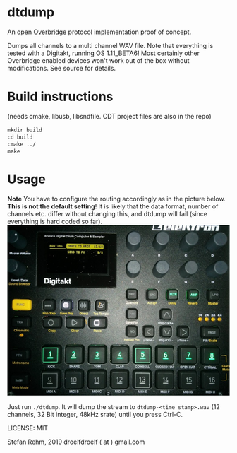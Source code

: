 # dtdump
An open [Overbridge](https://www.elektronauts.com/t/overbridge-2-0-public-beta-plugins-drivers-and-firmware/70486) protocol implementation proof of concept.

Dumps all channels to a multi channel WAV file.
Note that everything is tested with a Digitakt,
running OS 1.11_BETA6! Most certainly other Overbridge enabled
devices won't work out of the box without modifications.
See source for details.

# Build instructions

(needs cmake, libusb, libsndfile. CDT project files are also in the repo)
```
mkdir build
cd build
cmake ../
make
```
# Usage

**Note** You have to configure the routing accordingly as in the picture below. **This is not the default setting**! It is likely that the data format, number of channels etc. differ without changing this, and dtdump will fail (since everything is hard coded so far).
![OB rounting](pics/obroute.jpg?raw=true "Routing setup")

Just run ```./dtdump```. It will dump the stream to ```dtdump-<time stamp>.wav```
(12 channels, 32 Bit integer, 48kHz srate) until you press Ctrl-C.

LICENSE: MIT

Stefan Rehm, 2019
droelfdroelf ( at ) gmail.com
